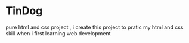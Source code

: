 # TinDog
 pure html and css project , i create  this project to pratic my html and css skill when i first learning web development
